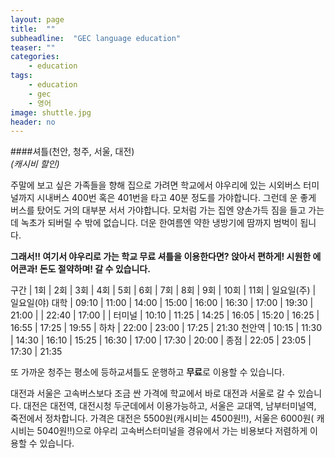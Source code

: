 ```yaml
---
layout: page
title:  ""
subheadline:  "GEC language education"
teaser: ""
categories:
    - education
tags:
    - education
    - gec
    - 영어
image: shuttle.jpg
header: no
---
```


####셔틀(천안, 청주, 서울, 대전)     
*(캐시비 할인)*

주말에 보고 싶은 가족들을 향해 집으로 가려면 학교에서 야우리에 있는 시외버스 터미널까지 시내버스 400번 
혹은 401번을 타고 40분 정도를 가야합니다. 그런데 운 좋게 버스를 탔어도 거의 대부분 서서 가야합니다. 
모처럼 가는 집엔 양손가득 짐을 들고 가는데 녹초가 되버릴 수 밖에 없습니다. 더운 한여름엔 약한 냉방기에 
땀까지 범벅이 됩니다. 

**그래서!! 여기서 야우리로 가는 학교 무료 셔틀을 이용한다면? 앉아서 편하게! 시원한 에어콘과! 돈도 절약하며!
갈 수 있습니다.**

구간 | 1회 | 2회 | 3회 | 4회 | 5회 | 6회 | 7회 | 8회 | 9회 | 10회 | 11회 | 일요일(주) | 일요일(야)
대학 | 09:10 | 11:00 | 14:00 | 15:00 | 16:00 | 16:30 | 17:00 | 19:30 | 21:00 | | 22:40 | 17:00 | |
터미널 | 10:10 | 11:25 | 14:25 | 16:05 | 15:20 | 16:25 | 16:55 | 17:25 | 19:55 | 하차 | 22:00 | 23:00 | 17:25 | 21:30
천안역 | 10:15 | 11:30 | 14:30 | 16:10 | 15:25 | 16:30 | 17:00 | 17:30 | 20:00 | 종점 | 22:05 | 23:05 | 17:30 | 21:35

또 가까운 청주는 평소에 등하교셔틀도 운행하고 **무료**로 이용할 수 있습니다.

대전과 서울은 고속버스보다 조금 싼 가격에 학교에서 바로 대전과 서울로 갈 수 있습니다. 대전은 대전역, 대전시청 두군데에서
이용가능하고, 서울은 교대역, 남부터미널역, 죽전에서 정차합니다. 가격은 대전은 5500원(캐시비는 4500원!!), 서울은 6000원(
캐시비는 5040원!!)으로 야우리 고속버스터미널을 경유에서 가는 비용보다 저렴하게 이용할 수 있습니다.
